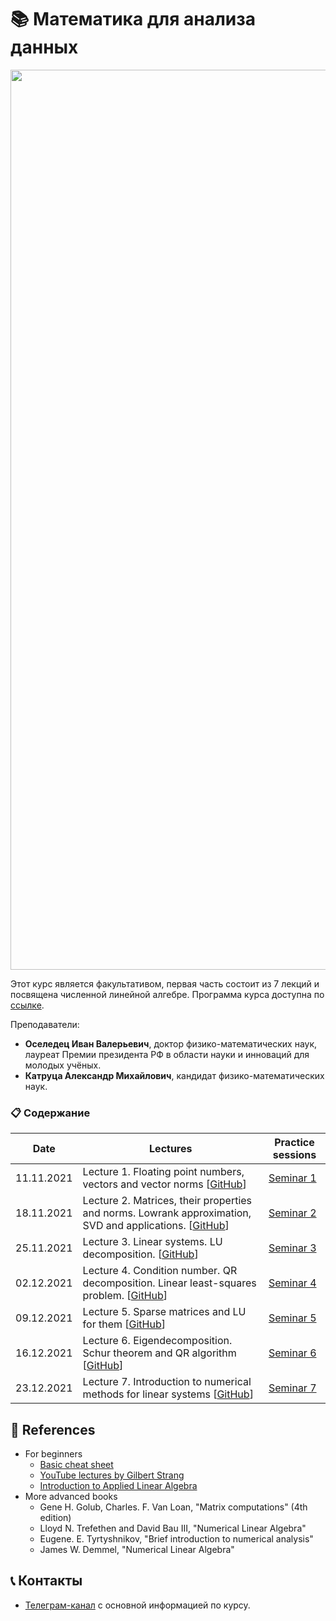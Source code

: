 # 📚 Математика для анализа данных

<div align="center">
<img width="1440" alt="math" src="https://user-images.githubusercontent.com/28728575/147373434-a89b2699-f478-40ce-88af-d43d2be3b453.png">
</div>

Этот курс является факультативом, первая часть состоит из 7 лекций и посвящена численной линейной алгебре.  Программа курса доступна по [ссылке](https://docs.google.com/document/d/1MMWJCG58Jklnxuza2bVVMZ-Emp-Q5eA27Da6pwnJzdU/edit?usp=sharing). 

Преподаватели:
* __Оселедец Иван Валерьевич__, доктор физико-математических наук, лауреат Премии президента РФ в области науки и инноваций для молодых учёных.
* __Катруца Александр Михайлович__, кандидат физико-математических наук.


### 📋 Содержание

|Date| Lectures | Practice sessions 
|----|----|----|
| 11.11.2021 | Lecture 1. Floating point numbers, veсtors and vector norms [[GitHub](./lectures/lecture1/lecture1.ipynb)] | [Seminar 1](./seminars/seminar1/seminar1.ipynb) |
| 18.11.2021 | Lecture 2. Matrices, their properties and norms. Lowrank approximation, SVD and applications. [[GitHub](./lectures/lecture2/lecture2.ipynb)] | [Seminar 2](./seminars/seminar2/seminar2.ipynb) |
| 25.11.2021 | Lecture 3. Linear systems. LU decomposition.  [[GitHub](./lectures/lecture3/lecture3.ipynb)] | [Seminar 3](./seminars/seminar3/seminar3.ipynb) |
| 02.12.2021 | Lecture 4. Condition number. QR decomposition. Linear least-squares problem. [[GitHub](./lectures/lecture4/lecture4.ipynb)] | [Seminar 4](./seminars/seminar4/seminar4.ipynb) |
| 09.12.2021 | Lecture 5. Sparse matrices and LU for them [[GitHub](./lectures/lecture5/lecture5.ipynb)] | [Seminar 5](./seminars/seminar5/seminar5.ipynb) |
| 16.12.2021 | Lecture 6. Eigendecomposition. Schur theorem and QR algorithm [[GitHub](./lectures/lecture6/lecture6.ipynb)] | [Seminar 6](./seminars/seminar6/seminar6.ipynb)  |
| 23.12.2021 | Lecture 7. Introduction to numerical methods for linear systems [[GitHub](./lectures/lecture7/lecture7.ipynb)] | [Seminar 7](./seminars/seminar7/seminar7.ipynb) | 

## 📝 References

* For beginners
  - [Basic cheat sheet](http://cs229.stanford.edu/section/cs229-linalg.pdf)
  - [YouTube lectures by Gilbert Strang](https://www.youtube.com/watch?v=ZK3O402wf1c&list=PL49CF3715CB9EF31D)
  - [Introduction to Applied Linear Algebra](https://web.stanford.edu/~boyd/vmls/vmls.pdf)
* More advanced books
  - Gene H. Golub, Charles. F. Van Loan, "Matrix computations" (4th edition)
  - Lloyd N. Trefethen and David Bau III, "Numerical Linear Algebra"
  - Eugene. E. Tyrtyshnikov, "Brief introduction to numerical analysis"
  - James W. Demmel, "Numerical Linear Algebra"


## 📞 Контакты

* [Телеграм-канал](https://t.me/mathdsmsu) с основной информацией по курсу.

